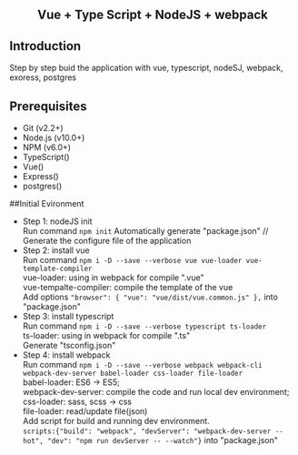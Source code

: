 <h2 align="center">Vue + Type Script + NodeJS + webpack</h2>

## Introduction

Step by step buid the application with vue, typescript, nodeSJ, webpack, exoress, postgres

## Prerequisites

- Git (v2.2+)
- Node.js (v10.0+)
- NPM (v6.0+)
- TypeScript()
- Vue()
- Express()
- postgres()

##Initial Evironment

- Step 1: nodeJS init  
  Run command `npm init` 
  Automatically generate "package.json" // Generate the configure file of the application 
- Step 2: install vue  
  Run command `npm i -D --save --verbose vue vue-loader vue-template-compiler`  
  vue-loader: using in webpack for compile ".vue"  
  vue-tempalte-compiler: compile the template of the vue  
  Add options `"browser": { "vue": "vue/dist/vue.common.js" },` into "package.json" 
- Step 3: install typescript  
  Run command `npm i -D --save --verbose typescript ts-loader`  
  ts-loader: using in webpack for compile ".ts"  
  Generate "tsconfig.json"  
- Step 4: install webpack  
  Run command `npm i -D --save --verbose webpack webpack-cli webpack-dev-server babel-loader css-loader file-loader`  
  babel-loader: ES6 -> ES5;  
  webpack-dev-server: compile the code and run local dev environment;  
  css-loader: sass, scss -> css  
  file-loader: read/update file(json)  
  Add script for build and running dev environment.  
  `scripts:{"build": "webpack", "devServer": "webpack-dev-server --hot", "dev": "npm run devServer -- --watch"}` into "package.json"
